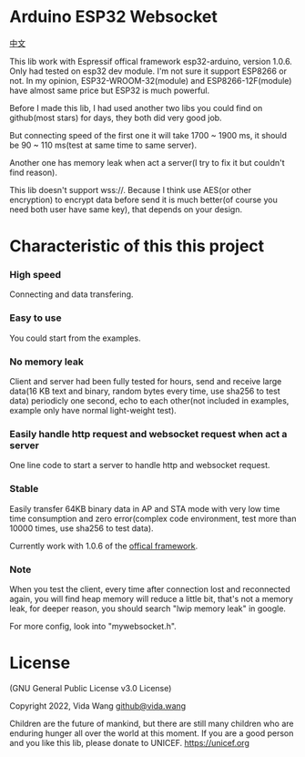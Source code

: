 # Arduino ESP32 Websocket

[中文](https://github.com/vidalouiswang/Arduino_ESP32_Websocket/blob/main/README_CN.md)

This lib work with Espressif offical framework esp32-arduino, version 1.0.6.
Only had tested on esp32 dev module. I'm not sure it support ESP8266 or not.
In my opinion, ESP32-WROOM-32(module) and ESP8266-12F(module) have almost same price but ESP32 is much powerful.

Before I made this lib, I had used another two libs you could find on github(most stars) for days, they both did very good job.

But connecting speed of the first one it will take 1700 ~ 1900 ms, it should be 90 ~ 110 ms(test at same time to same server).

Another one has memory leak when act a server(I try to fix it but couldn't find reason).

This lib doesn't support wss://. Because I think use AES(or other encryption) to encrypt data before send it is much better(of course you need both user have same key), that depends on your design.

# Characteristic of this this project

### High speed
Connecting and data transfering.

### Easy to use
You could start from the examples.

### No memory leak
Client and server had been fully tested for hours, send and receive large data(16 KB text and binary, random bytes every time, use sha256 to test data) periodicly one second, echo to each other(not included in examples, example only have normal light-weight test).

### Easily handle http request and websocket request when act a server
One line code to start a server to handle http and websocket request. 

### Stable
Easily transfer 64KB binary data in AP and STA mode with very low time time consumption and zero error(complex code environment, test more than 10000 times, use sha256 to test data).

Currently work with 1.0.6 of the [offical framework](https://github.com/espressif/arduino-esp32/releases/tag/1.0.6/).

### Note
When you test the client, every time after connection lost and reconnected again, you will find heap memory will reduce a little bit, that's not a memory leak, for deeper reason, you should search "lwip memory leak" in google.

For more config, look into "mywebsocket.h".

# License
(GNU General Public License v3.0 License)

Copyright 2022, Vida Wang  <github@vida.wang>


Children are the future of mankind, but there are still many children who are enduring hunger all over the world at this moment. If you are a good person and you like this lib, please donate to UNICEF.
https://unicef.org

